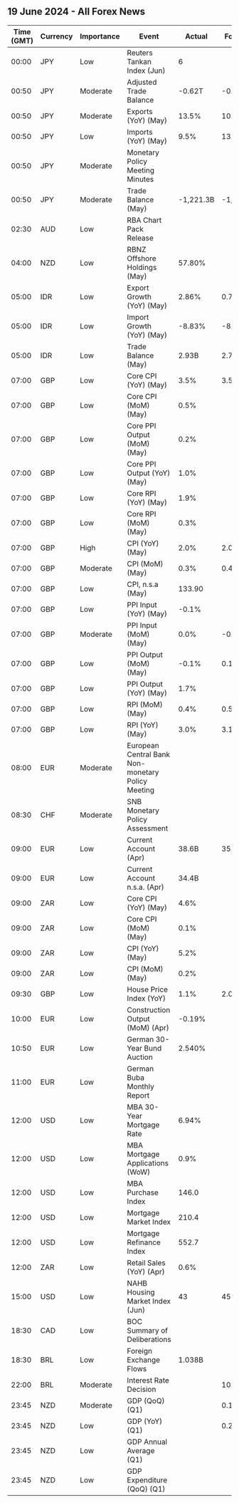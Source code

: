 ## 19 June 2024 - All Forex News

| Time (GMT) | Currency | Importance | Event | Actual | Forecast | Previous |
|------|----------|------------|-------|--------|----------|----------|
| 00:00 | JPY | Low | Reuters Tankan Index (Jun) | 6 |  | 9 |
| 00:50 | JPY | Moderate | Adjusted Trade Balance | -0.62T | -0.64T | -0.58T |
| 00:50 | JPY | Moderate | Exports (YoY) (May) | 13.5% | 10.4% | 8.3% |
| 00:50 | JPY | Low | Imports (YoY) (May) | 9.5% | 13.0% | 8.3% |
| 00:50 | JPY | Moderate | Monetary Policy Meeting Minutes |  |  |  |
| 00:50 | JPY | Moderate | Trade Balance (May) | -1,221.3B | -1,300.0B | -465.6B |
| 02:30 | AUD | Low | RBA Chart Pack Release |  |  |  |
| 04:00 | NZD | Low | RBNZ Offshore Holdings (May) | 57.80% |  | 58.50% |
| 05:00 | IDR | Low | Export Growth (YoY) (May) | 2.86% | 0.78% | 1.72% |
| 05:00 | IDR | Low | Import Growth (YoY) (May) | -8.83% | -8.56% | 10.09% |
| 05:00 | IDR | Low | Trade Balance (May) | 2.93B | 2.74B | 2.27B |
| 07:00 | GBP | Low | Core CPI (YoY) (May) | 3.5% | 3.5% | 3.9% |
| 07:00 | GBP | Low | Core CPI (MoM) (May) | 0.5% |  | 0.9% |
| 07:00 | GBP | Low | Core PPI Output (MoM) (May) | 0.2% |  | 0.2% |
| 07:00 | GBP | Low | Core PPI Output (YoY) (May) | 1.0% |  | 0.3% |
| 07:00 | GBP | Low | Core RPI (YoY) (May) | 1.9% |  | 2.3% |
| 07:00 | GBP | Low | Core RPI (MoM) (May) | 0.3% |  | 0.5% |
| 07:00 | GBP | High | CPI (YoY) (May) | 2.0% | 2.0% | 2.3% |
| 07:00 | GBP | Moderate | CPI (MoM) (May) | 0.3% | 0.4% | 0.3% |
| 07:00 | GBP | Low | CPI, n.s.a (May) | 133.90 |  | 133.50 |
| 07:00 | GBP | Low | PPI Input (YoY) (May) | -0.1% |  | -1.4% |
| 07:00 | GBP | Moderate | PPI Input (MoM) (May) | 0.0% | -0.3% | 0.8% |
| 07:00 | GBP | Low | PPI Output (MoM) (May) | -0.1% | 0.1% | 0.3% |
| 07:00 | GBP | Low | PPI Output (YoY) (May) | 1.7% |  | 1.1% |
| 07:00 | GBP | Low | RPI (MoM) (May) | 0.4% | 0.5% | 0.5% |
| 07:00 | GBP | Low | RPI (YoY) (May) | 3.0% | 3.1% | 3.3% |
| 08:00 | EUR | Moderate | European Central Bank Non-monetary Policy Meeting |  |  |  |
| 08:30 | CHF | Moderate | SNB Monetary Policy Assessment |  |  |  |
| 09:00 | EUR | Low | Current Account (Apr) | 38.6B | 35.2B | 35.8B |
| 09:00 | EUR | Low | Current Account n.s.a. (Apr) | 34.4B |  | 44.5B |
| 09:00 | ZAR | Low | Core CPI (YoY) (May) | 4.6% |  | 4.6% |
| 09:00 | ZAR | Low | Core CPI (MoM) (May) | 0.1% |  | 0.2% |
| 09:00 | ZAR | Low | CPI (YoY) (May) | 5.2% |  | 5.2% |
| 09:00 | ZAR | Low | CPI (MoM) (May) | 0.2% |  | 0.3% |
| 09:30 | GBP | Low | House Price Index (YoY) | 1.1% | 2.0% | 1.8% |
| 10:00 | EUR | Low | Construction Output (MoM) (Apr) | -0.19% |  | -0.48% |
| 10:50 | EUR | Low | German 30-Year Bund Auction | 2.540% |  | 2.620% |
| 11:00 | EUR | Low | German Buba Monthly Report |  |  |  |
| 12:00 | USD | Low | MBA 30-Year Mortgage Rate | 6.94% |  | 7.02% |
| 12:00 | USD | Low | MBA Mortgage Applications (WoW) | 0.9% |  | 15.6% |
| 12:00 | USD | Low | MBA Purchase Index | 146.0 |  | 143.7 |
| 12:00 | USD | Low | Mortgage Market Index | 210.4 |  | 208.5 |
| 12:00 | USD | Low | Mortgage Refinance Index | 552.7 |  | 554.7 |
| 12:00 | ZAR | Low | Retail Sales (YoY) (Apr) | 0.6% |  | 2.3% |
| 15:00 | USD | Low | NAHB Housing Market Index (Jun) | 43 | 45 | 45 |
| 18:30 | CAD | Low | BOC Summary of Deliberations |  |  |  |
| 18:30 | BRL | Low | Foreign Exchange Flows | 1.038B |  | 1.529B |
| 22:00 | BRL | Moderate | Interest Rate Decision |  | 10.50% | 10.50% |
| 23:45 | NZD | Moderate | GDP (QoQ) (Q1) |  | 0.1% | -0.1% |
| 23:45 | NZD | Low | GDP (YoY) (Q1) |  | 0.2% | -0.3% |
| 23:45 | NZD | Low | GDP Annual Average (Q1) |  |  | 0.6% |
| 23:45 | NZD | Low | GDP Expenditure (QoQ) (Q1) |  |  | 0.0% |
